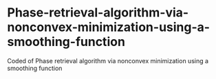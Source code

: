 # Phase-retrieval-algorithm-via-nonconvex-minimization-using-a-smoothing-function
Coded of Phase retrieval algorithm via nonconvex minimization using a smoothing function
